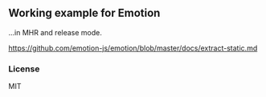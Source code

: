 
Working example for Emotion
----

...in MHR and release mode.

https://github.com/emotion-js/emotion/blob/master/docs/extract-static.md

### License

MIT
